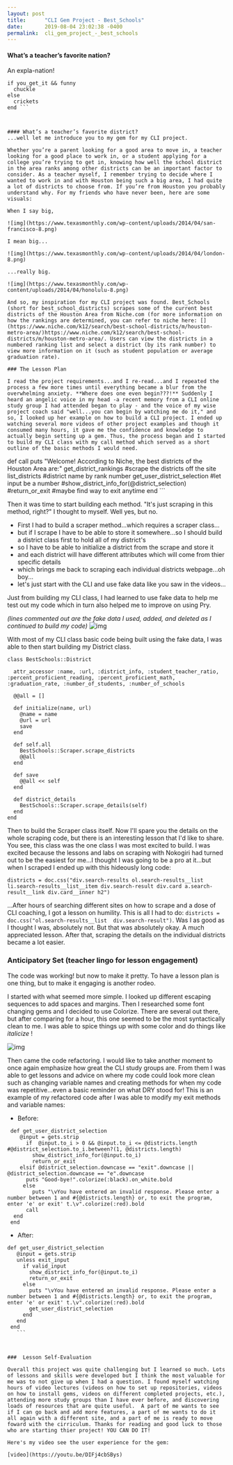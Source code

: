 ```yaml
---
layout: post
title:      "CLI Gem Project - Best_Schools"
date:       2019-08-04 23:02:38 -0400
permalink:  cli_gem_project_-_best_schools
---
```


#### What’s a teacher’s favorite nation?
An expla-nation! 

```
if you_get_it && funny
  chuckle
else 
  crickets
end ```



#### What’s a teacher’s favorite district?
...well let me introduce you to my gem for my CLI project. 

Whether you’re a parent looking for a good area to move in, a teacher looking for a good place to work in, or a student applying for a college you’re trying to get in, knowing how well the school district in the area ranks among other districts can be an important factor to consider. As a teacher myself, I remember trying to decide where I wanted to work in and with Houston being such a big area, I had quite a lot of districts to choose from. If you’re from Houston you probably understand why. For my friends who have never been, here are some visuals:

When I say big, 

![img](https://www.texasmonthly.com/wp-content/uploads/2014/04/san-francisco-8.png)

I mean big...

![img](https://www.texasmonthly.com/wp-content/uploads/2014/04/london-8.png)

...really big.

![img](https://www.texasmonthly.com/wp-content/uploads/2014/04/honolulu-8.png)

And so, my inspiration for my CLI project was found. Best_Schools (short for best_school_districts) scrapes some of the current best districts of the Houston Area from Niche.com (for more information on how the rankings are determined, you can refer to niche here: [](https://www.niche.com/k12/search/best-school-districts/m/houston-metro-area/)https://www.niche.com/k12/search/best-school-districts/m/houston-metro-area/. Users can view the districts in a numbered ranking list and select a district (by its rank number) to view more information on it (such as student population or average graduation rate). 

### The Lesson Plan

I read the project requirements...and I re-read...and I repeated the process a few more times until everything became a blur from the overwhelming anxiety. **Where does one even begin???!** Suddenly I heard an angelic voice in my head -a recent memory from a CLI online study group I had attended began to play - and the voice of my wise project coach said "well...you can begin by watching me do it," and so, I looked up her example on how to build a CLI project. I ended up watching several more videos of other project examples and though it consumed many hours, it gave me the confidence and knowledge to actually begin setting up a gem. Thus, the process began and I started to build my CLI class with my call method which served as a short outline of the basic methods I would need. 

```
def call
    puts "Welcome! According to Niche, the best districts of the Houston Area are:"
    get_district_rankings #scrape the districts off the site
    list_districts  #district name by rank number
    get_user_district_selection #let input be a number
    #show_district_info_for(@district_selection)
    #return_or_exit #maybe find way to exit anytime
  end 
	```

Then it was time to start building each method. "It's just scraping in this method, right?" I thought to myself. Well yes, but no.
- First I had to build a scraper method...which requires a scraper class...
- but if I scrape I have to be able to store it somewhere...so I should build a district class first to hold all of my district's
- so I have to be able to initialize a district from the scrape and store it
- and each district will have different attributes which will come from thier specific details
- which brings me back to scraping each individual districts webpage...oh boy...
- let's just start with the CLI and use fake data like you saw in the videos...

Just from building my CLI class, I had learned to use fake data to help me test out my code which in turn also helped me to improve on using Pry. 


*(lines commented out are the fake data I used, added, and deleted as I continued to build my code)*
![img](https://i.imgur.com/86FjLx8.png?1[/img)

With most of my CLI class basic code being built using the fake data, I was able to then start building my District class. 


```
class BestSchools::District
  
  attr_accessor :name, :url, :district_info, :student_teacher_ratio, :percent_proficient_reading, :percent_proficient_math, :graduation_rate, :number_of_students, :number_of_schools
  
  @@all = []
  
  def initialize(name, url)
    @name = name
    @url = url
    save
  end 
  
  def self.all
    BestSchools::Scraper.scrape_districts
    @@all
  end
  
  def save
    @@all << self
  end 
  
  def district_details
    BestSchools::Scraper.scrape_details(self)
  end 
end 
```

Then to build the Scraper class itself. Now I'll spare you the details on the whole scraping code, but there is an interesting lesson that I'd like to share. You see, this class was the one class I was most excited to build. I was excited because the lessons and labs on scraping with Nokogiri had turned out to be the easiest for me...I thought I was going to be a pro at it...but when I scraped I ended up with this hideously long code:


`districts = doc.css("div.search-results ol.search-results__list li.search-results__list__item div.search-result div.card a.search-result__link div.card__inner h2")`

...After hours of searching different sites on how to scrape and a dose of CLI coaching, I got a lesson on humility. This is all I had to do:  `districts = doc.css("ol.search-results__list  div.search-result")`. Was I as good as I thought I was, absolutely not. But that was absolutely okay. A much appreciated lesson. After that, scraping the details on the individual districts became a lot easier. 

### Anticipatory Set (teacher lingo for lesson engagement)

The code was working! but now to make it pretty. To have a lesson plan is one thing, but to make it engaging is another rodeo. 

I started with what seemed more simple. I looked up different escaping sequences to add spaces and margins. Then I researched some font changing gems and I decided to use Colorize. There are several out there, but after comparing for a hour, this one seemed to be the most syntactically clean to me. I was able to spice things up with some color and do things like *italicize* !

![img](https://i.imgur.com/sJIReiZ.png[/img)


Then came the code refactoring. I would like to take another moment to once again emphasize how great the CLI study groups are. From them I was able to get lessons and advice on where my code could look more clean such as changing variable names and creating methods for when my code was repetitive...even a basic reminder on what DRY stood for! This is an example of my refactored code after I was able to modify my exit methods and variable names:

- Before:
```
 def get_user_district_selection
    @input = gets.strip
      if  @input.to_i > 0 && @input.to_i <= @districts.length #@district_selection.to_i.between?(1, @districts.length)
        show_district_info_for(@input.to_i)
        return_or_exit
    elsif @district_selection.downcase == "exit".downcase || @district_selection.downcase == "e".downcase 
      puts "Good-bye!".colorize(:black).on_white.bold
     else 
        puts "\vYou have entered an invalid response. Please enter a number between 1 and #{@districts.length} or, to exit the program, enter 'e' or exit' t.\v".colorize(:red).bold
      call
  end
 end 
 ```

- After:
 ```
 def get_user_district_selection
    @input = gets.strip
    unless exit_input
      if valid_input
        show_district_info_for(@input.to_i)
        return_or_exit
      else 
        puts "\vYou have entered an invalid response. Please enter a number between 1 and #{@districts.length} or, to exit the program, enter 'e' or exit' t.\v".colorize(:red).bold
        get_user_district_selection
      end
    end 
  end 
	```



 ###  Lesson Self-Evaluation
 
 Overall this project was quite challenging but I learned so much. Lots of lessons and skills were developed but I think the most valuable for me was to not give up when I had a question. I found myself watching hours of video lectures (videos on how to set up repositories, videos on how to install gems, videos on different completed projects, etc.), attending more study groups than I have ever before, and discovering loads of resources that are quite useful.  A part of me wants to see if I can go back and add more features, a part of me wants to do it all again with a different site, and a part of me is ready to move foward with the cirriculum. Thanks for reading and good luck to those who are starting thier project! YOU CAN DO IT!
 
 Here's my video see the user experience for the gem:
 
[video](https://youtu.be/DIFj4cbSBys)
 
 
 
 
 
 
 









